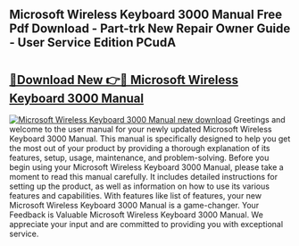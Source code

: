 ## Microsoft Wireless Keyboard 3000 Manual Free Pdf Download - Part-trk New Repair Owner Guide - User Service Edition PCudA

# <h2><a href="http://cf26922.oget.top/?id=Microsoft+Wireless+Keyboard+3000+Manual">🔗Download New 👉🔴 Microsoft Wireless Keyboard 3000 Manual</a></h2>

[![Microsoft Wireless Keyboard 3000 Manual new download](https://i.imgur.com/5g1atiW.png)](http://cf26922.oget.top/?id=Microsoft+Wireless+Keyboard+3000+Manual)
Greetings and welcome to the user manual for your newly updated Microsoft Wireless Keyboard 3000 Manual. This manual is specifically designed to help you get the most out of your product by providing a thorough explanation of its features, setup, usage, maintenance, and problem-solving. Before you begin using your Microsoft Wireless Keyboard 3000 Manual, please take a moment to read this manual carefully. It includes detailed instructions for setting up the product, as well as information on how to use its various features and capabilities. With features like list of features, your new Microsoft Wireless Keyboard 3000 Manual is a game-changer. Your Feedback is Valuable Microsoft Wireless Keyboard 3000 Manual. We appreciate your input and are committed to providing you with exceptional service.
